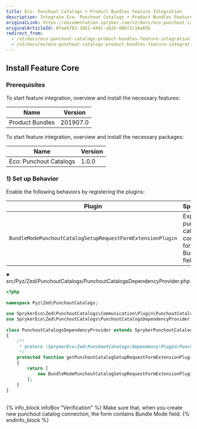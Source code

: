 ```yaml
---
title: Eco- Punchout Catalogs + Product Bundles Feature Integration
description: Integrate Eco- Punchout Catalogs + Product Bundles Feature into the Spryker Commerce OS.
originalLink: https://documentation.spryker.com/v2/docs/eco-punchout-catalogs-product-bundles-feature-integration
originalArticleId: 0fae6762-1051-449c-ab2b-00bf2c16a65b
redirect_from:
  - /v2/docs/eco-punchout-catalogs-product-bundles-feature-integration
  - /v2/docs/en/eco-punchout-catalogs-product-bundles-feature-integration
---
```


## Install Feature Core
### Prerequisites
To start feature integration, overview and install the necessary features:

| Name | Version |
| --- | --- |
| Product Bundles | 201907.0 |
To start feature integration, overview and install the necessary packages:


| Name | Version |
| --- | --- |
| Eco: Punchout Catalogs | 1.0.0 |

### 1) Set up Behavior
Enable the following behaviors by registering the plugins:

| Plugin | Specification | Prerequisites | Namespace |
| --- | --- | --- | --- |
| `BundleModePunchoutCatalogSetupRequestFormExtensionPlugin` | Expands punchout catalog connection form with Bundle Mode field. | None |`SprykerEco\Zed\PunchoutCatalogs\Communication\Plugin\PunchoutCatalogs` |

<details open>
<summary>src/Pyz/Zed/PunchoutCatalogs/PunchoutCatalogsDependencyProvider.php</summary>

```php
<?php
 
namespace Pyz\Zed\PunchoutCatalogs;
 
use SprykerEco\Zed\PunchoutCatalogs\Communication\Plugin\PunchoutCatalogs\BundleModePunchoutCatalogSetupRequestFormExtensionPlugin;
use SprykerEco\Zed\PunchoutCatalogs\PunchoutCatalogsDependencyProvider as SprykerPunchoutCatalogsDependencyProvider;
 
class PunchoutCatalogsDependencyProvider extends SprykerPunchoutCatalogsDependencyProvider
{
    /**
     * @return \SprykerEco\Zed\PunchoutCatalogs\Dependency\Plugin\PunchoutCatalogSetupRequestFormExtensionPluginInterface[]
     */
    protected function getPunchoutCatalogSetupRequestFormExtensionPlugins(): array
    {
        return [
            new BundleModePunchoutCatalogSetupRequestFormExtensionPlugin(),
        ];
    }
}
```
<br>
</details>
{% info_block infoBox "Verification" %}
Make sure that, when you create new punchout catalog connection, the form contains Bundle Mode field.
{% endinfo_block %}
